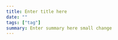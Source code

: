 ```yaml
---
title: Enter title here
date: ""
tags: ["tag"]
summary: Enter summary here small change
---
```


<img alt="" src="">
